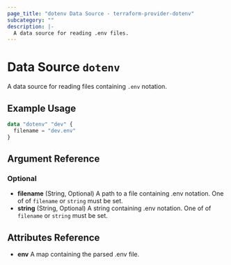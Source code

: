```yaml
---
page_title: "dotenv Data Source - terraform-provider-dotenv"
subcategory: ""
description: |-
  A data source for reading .env files.
---
```


# Data Source `dotenv`

A data source for reading files containing `.env` notation.

## Example Usage

```terraform
data "dotenv" "dev" {
  filename = "dev.env"
}
```

## Argument Reference

### Optional

- **filename** (String, Optional) A path to a file containing .env notation. One of of `filename` or `string` must be set.
- **string** (String, Optional) A string containing .env notation. One of of `filename` or `string` must be set.

## Attributes Reference


- **env** A map containing the parsed .env file.




